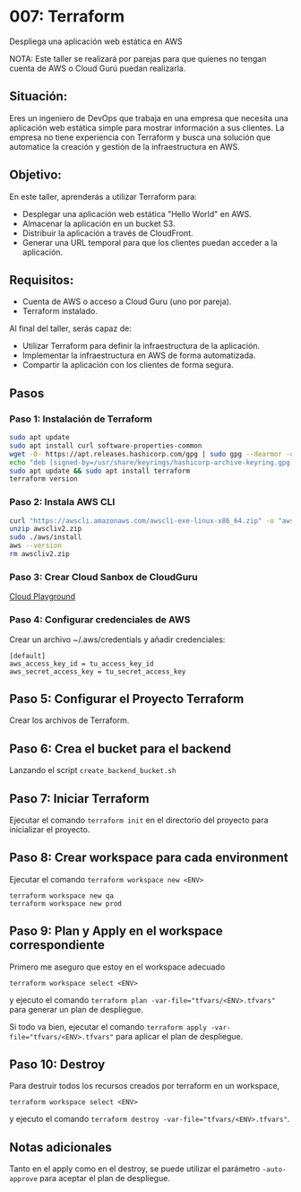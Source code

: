 # 007: Terraform

Despliega una aplicación web estática en AWS

NOTA: Este taller se realizará por parejas para que quienes no tengan cuenta de AWS o Cloud Gurú puedan realizarla.

## Situación:

Eres un ingeniero de DevOps que trabaja en una empresa que necesita una aplicación web estática simple para mostrar información a sus clientes. La empresa no tiene experiencia con Terraform y busca una solución que automatice la creación y gestión de la infraestructura en AWS.

## Objetivo:

En este taller, aprenderás a utilizar Terraform para:

- Desplegar una aplicación web estática "Hello World" en AWS.
- Almacenar la aplicación en un bucket S3.
- Distribuir la aplicación a través de CloudFront.
- Generar una URL temporal para que los clientes puedan acceder a la aplicación.

## Requisitos:

- Cuenta de AWS o acceso a Cloud Guru (uno por pareja).
- Terraform instalado.

Al final del taller, serás capaz de:

- Utilizar Terraform para definir la infraestructura de la aplicación.
- Implementar la infraestructura en AWS de forma automatizada.
- Compartir la aplicación con los clientes de forma segura.

## Pasos

### Paso 1: Instalación de Terraform

```bash
sudo apt update 
sudo apt install curl software-properties-common 
wget -O- https://apt.releases.hashicorp.com/gpg | sudo gpg --dearmor -o /usr/share/keyrings/hashicorp-archive-keyring.gpg 
echo "deb [signed-by=/usr/share/keyrings/hashicorp-archive-keyring.gpg] https://apt.releases.hashicorp.com $(lsb_release -cs) main" | sudo tee /etc/apt/sources.list.d/hashicorp.list 
sudo apt update && sudo apt install terraform 
terraform version
```

### Paso 2: Instala AWS CLI

```bash
curl "https://awscli.amazonaws.com/awscli-exe-linux-x86_64.zip" -o "awscliv2.zip"
unzip awscliv2.zip
sudo ./aws/install
aws --version
rm awscliv2.zip
```

### Paso 3: Crear Cloud Sanbox de CloudGuru

[Cloud Playground](https://learn.acloud.guru/cloud-playground)

### Paso 4: Configurar credenciales de AWS

Crear un archivo ~/.aws/credentials y añadir credenciales:

```
[default]
aws_access_key_id = tu_access_key_id
aws_secret_access_key = tu_secret_access_key
```

## Paso 5: Configurar el Proyecto Terraform

Crear los archivos de Terraform.

## Paso 6: Crea el bucket para el backend

Lanzando el script `create_backend_bucket.sh`

## Paso 7: Iniciar Terraform

Ejecutar el comando `terraform init` en el directorio del proyecto para inicializar el proyecto.

## Paso 8: Crear workspace para cada environment

Ejecutar el comando `terraform workspace new <ENV>`

```
terraform workspace new qa
terraform workspace new prod
```

## Paso 9: Plan y Apply en el workspace correspondiente

Primero me aseguro que estoy en el workspace adecuado

`terraform workspace select <ENV>`

y ejecuto el comando `terraform plan -var-file="tfvars/<ENV>.tfvars"` para generar un plan de despliegue. 

Si todo va bien, ejecutar el comando `terraform apply -var-file="tfvars/<ENV>.tfvars"` para aplicar el plan de despliegue.

## Paso 10: Destroy

Para destruir todos los recursos creados por terraform en un workspace, 


`terraform workspace select <ENV>`

y ejecuto el comando `terraform destroy -var-file="tfvars/<ENV>.tfvars"`.

## Notas adicionales

Tanto en el apply como en el destroy, se puede utilizar el parámetro `-auto-approve` para aceptar el plan de despliegue.